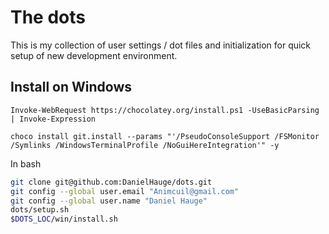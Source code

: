 # The dots

This is my collection of user settings / dot files and initialization for quick setup of new development environment.

## Install on Windows

```pwsh
Invoke-WebRequest https://chocolatey.org/install.ps1 -UseBasicParsing | Invoke-Expression
```

```pwsh
choco install git.install --params "'/PseudoConsoleSupport /FSMonitor /Symlinks /WindowsTerminalProfile /NoGuiHereIntegration'" -y
```

In bash

```sh
git clone git@github.com:DanielHauge/dots.git
git config --global user.email "Animcuil@gmail.com"
git config --global user.name "Daniel Hauge"
dots/setup.sh
$DOTS_LOC/win/install.sh
```
